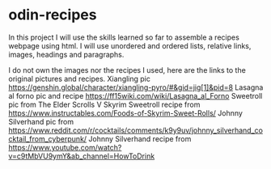 # odin-recipes

In this project I will use the skills learned so far to assemble a recipes webpage using html.
I will use unordered and ordered lists, relative links, images, headings and paragraphs.

I do not own the images nor the recipes I used, here are the links to the original pictures and recipes.
Xiangling pic https://genshin.global/character/xiangling-pyro/#&gid=jig[1]&pid=8
Lasagna al forno pic and recipe https://ff15wiki.com/wiki/Lasagna_al_Forno
Sweetroll pic from The Elder Scrolls V Skyrim
Sweetroll recipe from https://www.instructables.com/Foods-of-Skyrim-Sweet-Rolls/
Johnny Silverhand pic from https://www.reddit.com/r/cocktails/comments/k9y9uv/johnny_silverhand_cocktail_from_cyberpunk/
Johnny Silverhand recipe from https://www.youtube.com/watch?v=c9tMbVU9ymY&ab_channel=HowToDrink
